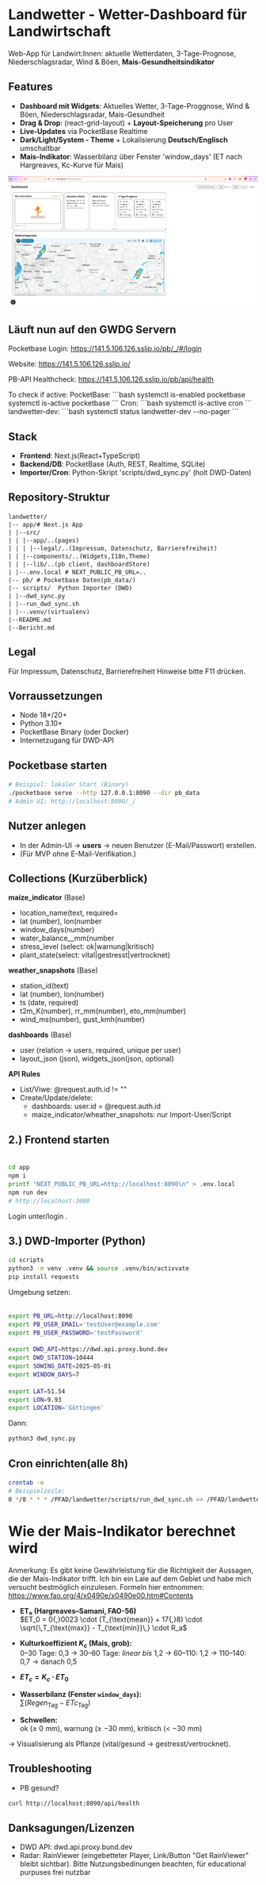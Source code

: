 # Landwetter - Wetter-Dashboard für Landwirtschaft

Web-App für Landwirt:Innen: aktuelle Wetterdaten, 3-Tage-Prognose, Niederschlagsradar,
Wind & Böen, **Mais-Gesundheitsindikator**

## Features

- **Dashboard mit Widgets**: Aktuelles Wetter, 3-Tage-Proggnose, Wind & Böen, Niederschlagsradar, Mais-Gesundheit
- **Drag & Drop**: (react-grid-layout) + **Layout-Speicherung** pro User
- **Live-Updates** via PocketBase Realtime
- **Dark/Light/System - Theme** + Lokalisierung **Deutsch/Englisch** umschaltbar
- **Mais-Indikator**: Wasserbilanz über Fenster 'window_days' (ET nach Hargreaves, Kc-Kurve für Mais)

![Dashboard-Screenshot](./Dashboard_Screenshot.png)

## Läuft nun auf den GWDG Servern
Pocketbase Login: https://141.5.106.126.sslip.io/pb/_/#/login

Website: https://141.5.106.126.sslip.io/

PB-API Healthcheck: https://141.5.106.126.sslip.io/pb/api/health

To check if active:
PocketBase:
´´´bash
systemctl is-enabled pocketbase
systemctl is-active pocketbase
´´´
Cron:
´´´bash
systemctl is-active cron
´´´
landwetter-dev:
´´´bash
systemctl status landwetter-dev --no-pager
´´´


## Stack

- **Frontend**: Next.js(React+TypeScript)
- **Backend/DB**: PocketBase (Auth, REST, Realtime, SQLite)
- **Importer/Cron**: Python-Skript 'scripts/dwd_sync.py' (holt DWD-Daten)

## Repository-Struktur

```
landwetter/
|-- app/# Next.js App
| |--src/
| | |--app/..(pages)
| | | |--legal/..(Impressum, Datenschutz, Barrierefreiheit)
| | |--components/..(Widgets,I18n,Theme)
| | |--lib/..(pb client, dashboardStore)
| |--.env.local # NEXT_PUBLIC_PB_URL=..
|-- pb/ # Pocketbase Daten(pb_data/)
|-- scripts/  Python Importer (DWD)
| |--dwd_sync.py
| |--run_dwd_sync.sh
| |--.venv/(virtualenv)
|--README.md
|--Bericht.md
```

## Legal
Für Impressum, Datenschutz, Barrierefreiheit Hinweise bitte F11 drücken.

## Vorraussetzungen

- Node 18+/20+
- Python 3.10+
- PocketBase Binary (oder Docker)
- Internetzugang für DWD-API


## Pocketbase starten

```bash
# Beispiel: lokaler Start (Binary)
./pocketbase serve --http 127.0.0.1:8090 --dir pb_data
# Admin UI: http://localhost:8090/_/
```


## Nutzer anlegen

- In der Admin-UI -> **users** -> neuen Benutzer (E-Mail/Passwort) erstellen.
- (Für MVP ohne E-Mail-Verifikation.)

## Collections (Kurzüberblick)

**maize_indicator** (Base)
- location_name(text, required=
- lat (number), lon(number
- window_days(number)
- water_balance__mm(number
- stress_level (select: ok|warnung|kritisch)
- plant_state(select: vital|gestresst|vertrocknet)

**weather_snapshots** (Base)
- station_id(text)
- lat (number), lon(number)
- ts (date, required)
- t2m_K(number), rr_mm(number), eto_mm(number)
- wind_ms(number), gust_kmh(number)

**dashboards** (Base)
- user (relation -> users, required, unique per user)
- layout_json (json), widgets_json(json, optional)

**API Rules**
- List/Viwe: @request.auth.id != ""
- Create/Update/delete:
  - dashboards: user.id = @request.auth.id
  - maize_indicator/wheather_snapshots: nur Import-User/Script
  
## 2.) Frontend starten

```bash

cd app
npm i
printf "NEXT_PUBLIC_PB_URL=http://localhost:8090\n" > .env.local
npm run dev
# http://localhost:3000
```

Login unter/login   .

## 3.) DWD-Importer (Python)

```bash
cd scripts
python3 -m venv .venv && source .venv/bin/activvate
pip install requests
```

Umgebung setzen:

```bash

export PB_URL=http://localhost:8090
export PB_USER_EMAIL='testUser@example.com'
export PB_USER_PASSWORD='testPassword'

export DWD_API=https://dwd.api.proxy.bund.dev
export DWD_STATION=10444
export SOWING_DATE=2025-05-01
export WINDOW_DAYS=7

export LAT=51.54
export LON=9.93
export LOCATION='Göttingen'
```

Dann:
```bash
python3 dwd_sync.py
```

## Cron einrichten(alle 8h)

```bash
crontab -e
# Beispielzeile:
0 */8 * * * /PFAD/landwetter/scripts/run_dwd_sync.sh >> /PFAD/landwetter/scripts/dwd.log 2>&1
```
# Wie der Mais-Indikator berechnet wird

Anmerkung: Es gibt keine Gewährleistung für die Richtigkeit der Aussagen, die der Mais-Indikator trifft.
Ich bin ein Laie auf dem Gebiet und habe mich versucht bestmöglich einzulesen.
Formeln hier entnommen: https://www.fao.org/4/x0490e/x0490e00.htm#Contents

- **ET₀ (Hargreaves–Samani, FAO-56)**  
  $ET_0 = 0{,}0023 \cdot (T_{\text{mean}} + 17{,}8) \cdot \sqrt{\,T_{\text{max}} - T_{\text{min}}\,} \cdot R_a$

- **Kulturkoeffizient $K_c$ (Mais, grob):**  
  0–30 Tage: 0,3 -> 30–60 Tage: *linear bis* 1,2 -> 60–110: 1,2 -> 110–140: 0,7 -> danach 0,5

- **$ET_c = K_c \cdot ET_0$**

- **Wasserbilanz (Fenster `window_days`):**  
  $\sum (Regen_{\text{Tag}} - ETc_{\text{Tag}})$

- **Schwellen:**  
  ok (≥ 0 mm), warnung (≥ −30 mm), kritisch (< −30 mm)

-> Visualisierung als Pflanze (vital/gesund -> gestresst/vertrocknet).

## Troubleshooting
- PB gesund?
```bash
curl http://localhost:8090/api/health
```

## Danksagungen/Lizenzen

- DWD API: dwd.api.proxy.bund.dev
- Radar: RainViewer (eingebetteter Player, Link/Button "Get RainViewer" bleibt sichtbar).
Bitte Nutzungsbedinungen beachten, für educational purpuses frei nutzbar




